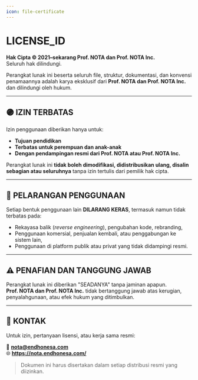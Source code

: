 ```yaml
---
icon: file-certificate
---
```


# LICENSE\_ID

**Hak Cipta © 2021–sekarang Prof. NOTA dan Prof. NOTA Inc.**\
Seluruh hak dilindungi.

Perangkat lunak ini beserta seluruh file, struktur, dokumentasi, dan konvensi penamaannya adalah karya eksklusif dari **Prof. NOTA dan Prof. NOTA Inc.** dan dilindungi oleh hukum.

***

## 🟣 IZIN TERBATAS

Izin penggunaan diberikan hanya untuk:

* **Tujuan pendidikan**
* **Terbatas untuk perempuan dan anak-anak**
* **Dengan pendampingan resmi dari Prof. NOTA atau Prof. NOTA Inc.**

Perangkat lunak ini **tidak boleh dimodifikasi, didistribusikan ulang, disalin sebagian atau seluruhnya** tanpa izin tertulis dari pemilik hak cipta.

***

## 🚫 PELARANGAN PENGGUNAAN

Setiap bentuk penggunaan lain **DILARANG KERAS**, termasuk namun tidak terbatas pada:

* Rekayasa balik (_reverse engineering_), pengubahan kode, rebranding,
* Penggunaan komersial, penjualan kembali, atau penggabungan ke sistem lain,
* Penggunaan di platform publik atau privat yang tidak didampingi resmi.

***

## ⚠️ PENAFIAN DAN TANGGUNG JAWAB

Perangkat lunak ini diberikan "SEADANYA" tanpa jaminan apapun.\
**Prof. NOTA dan Prof. NOTA Inc.** tidak bertanggung jawab atas kerugian, penyalahgunaan, atau efek hukum yang ditimbulkan.

***

## 📮 KONTAK

Untuk izin, pertanyaan lisensi, atau kerja sama resmi:

📧 **nota@endhonesa.com**\
🌐 **https://nota.endhonesa.com/**

> Dokumen ini harus disertakan dalam setiap distribusi resmi yang diizinkan.
